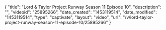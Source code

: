 {
    "title": "Lord & Taylor Project Runway Season 11 Episode 10",
    "description": "",
    "videoid": "25895266",
    "date_created": "1453119514",
    "date_modified": "1453119514",
    "type": "captivate",
    "layout": "video",
    "url": "\/v\/lord-taylor-project-runway-season-11-episode-10\/25895266"
}